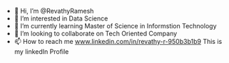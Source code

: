 - 👋 Hi, I’m @RevathyRamesh
- 👀 I’m interested in Data Science
- 🌱 I’m currently learning Master of Science in Informstion Technology
- 💞️ I’m looking to collaborate on Tech Oriented Company
- 📫 How to reach me www.linkedin.com/in/revathy-r-950b3b1b9 This is my linkedIn Profile

<!---
RevathyRamesh/RevathyRamesh is a ✨ special ✨ repository because its `README.md` (this file) appears on your GitHub profile.
You can click the Preview link to take a look at your changes.
--->

